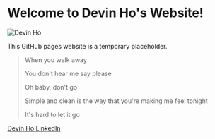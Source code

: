 # Welcome to Devin Ho's Website!

![Devin Ho](https://media-exp1.licdn.com/dms/image/C5603AQFGp4PMyv-MJg/profile-displayphoto-shrink_800_800/0/1630523181276?e=1639008000&v=beta&t=GLoOlwB_ePVV0M5hSPSU3OjPbIlV_q9k4409wZoKWGA)

This GitHub pages website is a temporary placeholder.


> When you walk away
> 
> You don't hear me say please
> 
> Oh baby, don't go
> 
> Simple and clean is the way that you're making me feel tonight
> 
> It's hard to let it go

[Devin Ho LinkedIn](https://www.linkedin.com/in/devinjho/)
